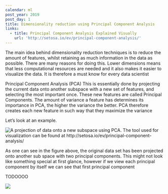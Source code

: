 ```yaml
---
calendar: ml
post_year: 2019
post_day: 1
title: Dimensionality reduction using Principal Component Analysis
links:
  - title: Principal Component Analysis Explained Visually
    url: 'http://setosa.io/ev/principal-component-analysis/'
---
```

The main idea behind dimensionality reduction techniques is to reduce the amount of features, whilst retaining as much information in the data as possible. There are many reasons for doing this. Lower dimensions means that less computational resources are needed and it also makes it easier to visualize the data. It is therefore a must know for every data scientist

Principal Component Analysis (PCA) This is essentially done by projecting the current data onto another subspace with a new set of features, and selecting the most important once. These new features are called Principal Components. The amount of variance a feature has determines its importance in PCA, the higher the variance the better. PCA therefore creates each new feature in such way that they maximize the variance 

Let’s look at an example.

![](/assets/screenshot-2019-11-12-at-18.03.52.png "A projection of data onto a new subspace using PCA. The tool used for visualization can be found at http://setosa.io/ev/principal-component-analysis/")

As one can see in the figure above, the original data set has been projected onto another sub space with two principal components. This might not look like something special at first glance, however if we view each principal component by itself we can see that first principal component

TODOOOO

![](/assets/screenshot-2019-11-12-at-19.11.12.png)

![]()
